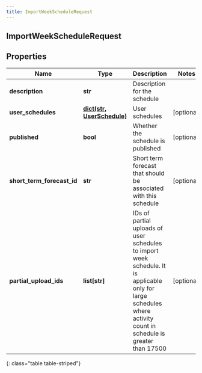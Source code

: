 ```yaml
---
title: ImportWeekScheduleRequest
---
```

## ImportWeekScheduleRequest

## Properties

|Name | Type | Description | Notes|
|------------ | ------------- | ------------- | -------------|
| **description** | **str** | Description for the schedule | |
| **user_schedules** | [**dict(str, UserSchedule)**](UserSchedule.html) | User schedules | [optional] |
| **published** | **bool** | Whether the schedule is published | [optional] |
| **short_term_forecast_id** | **str** | Short term forecast that should be associated with this schedule | [optional] |
| **partial_upload_ids** | **list[str]** | IDs of partial uploads of user schedules to import week schedule. It is applicable only for large schedules where activity count in schedule is greater than 17500 | [optional] |
{: class="table table-striped"}


